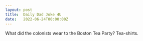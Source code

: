 ```yaml
---
layout: post
title:  Daily Dad Joke 4U
date:   2022-06-24T00:00:00Z
---
```

What did the colonists wear to the Boston Tea Party? Tea-shirts.

